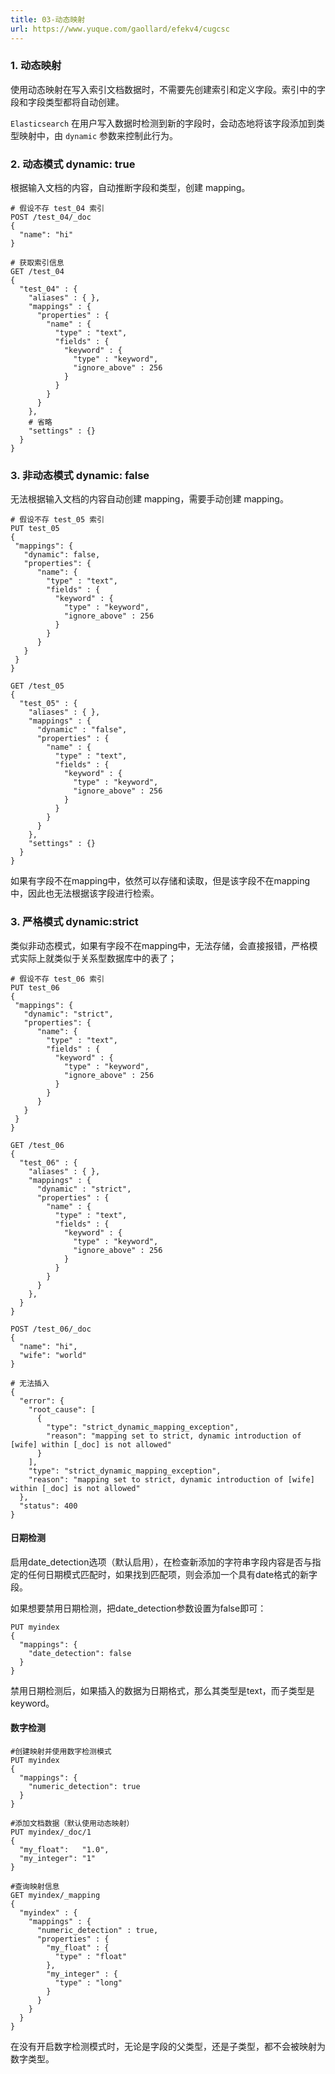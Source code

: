 ```yaml
---
title: 03-动态映射
url: https://www.yuque.com/gaollard/efekv4/cugcsc
---
```




### 1. 动态映射

使用动态映射在写入索引文档数据时，不需要先创建索引和定义字段。索引中的字段和字段类型都将自动创建。

`Elasticsearch` 在用户写入数据时检测到新的字段时，会动态地将该字段添加到类型映射中，由 `dynamic` 参数来控制此行为。



### 2. 动态模式 dynamic: true

根据输入文档的内容，自动推断字段和类型，创建 mapping。

```shell
# 假设不存 test_04 索引
POST /test_04/_doc
{
  "name": "hi"
}

# 获取索引信息
GET /test_04
{
  "test_04" : {
    "aliases" : { },
    "mappings" : {
      "properties" : {
        "name" : {
          "type" : "text",
          "fields" : {
            "keyword" : {
              "type" : "keyword",
              "ignore_above" : 256
            }
          }
        }
      }
    },
    # 省略
    "settings" : {}
  }
}
```



### 3. 非动态模式 dynamic: false

无法根据输入文档的内容自动创建 mapping，需要手动创建 mapping。

```shell
# 假设不存 test_05 索引
PUT test_05
{
 "mappings": {
   "dynamic": false,
   "properties": {
      "name": {
        "type" : "text",
        "fields" : {
          "keyword" : {
            "type" : "keyword",
            "ignore_above" : 256
          }
        }
      }
   }
 }
}

GET /test_05
{
  "test_05" : {
    "aliases" : { },
    "mappings" : {
      "dynamic" : "false",
      "properties" : {
        "name" : {
          "type" : "text",
          "fields" : {
            "keyword" : {
              "type" : "keyword",
              "ignore_above" : 256
            }
          }
        }
      }
    },
    "settings" : {}
  }
}
```

如果有字段不在mapping中，依然可以存储和读取，但是该字段不在mapping中，因此也无法根据该字段进行检索。



### 3. 严格模式 dynamic:strict

类似非动态模式，如果有字段不在mapping中，无法存储，会直接报错，严格模式实际上就类似于关系型数据库中的表了；

```shell
# 假设不存 test_06 索引
PUT test_06
{
 "mappings": {
   "dynamic": "strict",
   "properties": {
      "name": {
        "type" : "text",
        "fields" : {
          "keyword" : {
            "type" : "keyword",
            "ignore_above" : 256
          }
        }
      }
   }
 }
}

GET /test_06
{
  "test_06" : {
    "aliases" : { },
    "mappings" : {
      "dynamic" : "strict",
      "properties" : {
        "name" : {
          "type" : "text",
          "fields" : {
            "keyword" : {
              "type" : "keyword",
              "ignore_above" : 256
            }
          }
        }
      }
    },
  }
}
```

```shell
POST /test_06/_doc
{
  "name": "hi",
  "wife": "world"
}

# 无法插入
{
  "error": {
    "root_cause": [
      {
        "type": "strict_dynamic_mapping_exception",
        "reason": "mapping set to strict, dynamic introduction of [wife] within [_doc] is not allowed"
      }
    ],
    "type": "strict_dynamic_mapping_exception",
    "reason": "mapping set to strict, dynamic introduction of [wife] within [_doc] is not allowed"
  },
  "status": 400
}
```



#### 日期检测

启用date\_detection选项（默认启用），在检查新添加的字符串字段内容是否与指定的任何日期模式匹配时，如果找到匹配项，则会添加一个具有date格式的新字段。

如果想要禁用日期检测，把date\_detection参数设置为false即可：

```shell
PUT myindex
{
  "mappings": {
    "date_detection": false
  }
}
```

禁用日期检测后，如果插入的数据为日期格式，那么其类型是text，而子类型是keyword。



#### 数字检测

```shell
#创建映射并使用数字检测模式
PUT myindex
{
  "mappings": {
    "numeric_detection": true
  }
}

#添加文档数据（默认使用动态映射）
PUT myindex/_doc/1
{
  "my_float":   "1.0", 
  "my_integer": "1" 
}

#查询映射信息
GET myindex/_mapping
{
  "myindex" : {
    "mappings" : {
      "numeric_detection" : true,
      "properties" : {
        "my_float" : {
          "type" : "float"
        },
        "my_integer" : {
          "type" : "long"
        }
      }
    }
  }
}
```

在没有开启数字检测模式时，无论是字段的父类型，还是子类型，都不会被映射为数字类型。
